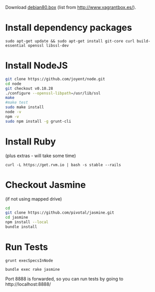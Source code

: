 Download [debian80.box](https://downloads.sourceforge.net/project/vagrantboxjessie/debian80.box)
(list from http://www.vagrantbox.es/).

# Install dependency packages
`sudo apt-get update && sudo apt-get install git-core curl build-essential openssl libssl-dev`

# Install NodeJS
```Bash
git clone https://github.com/joyent/node.git
cd node
git checkout v0.10.28
./configure --openssl-libpath=/usr/lib/ssl
make
#make test
sudo make install
node -v
npm -v
sudo npm install -g grunt-cli
```


# Install Ruby
(plus extras - will take some time)

`curl -L https://get.rvm.io | bash -s stable --rails`

# Checkout Jasmine
(if not using mapped drive)

```Bash
cd
git clone https://github.com/pivotal/jasmine.git
cd jasmine
npm install --local
bundle install
```

# Run Tests
`grunt execSpecsInNode`

`bundle exec rake jasmine`

Port 8888 is forwarded, so you can run tests by going to http://localhost:8888/